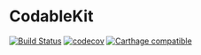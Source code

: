# CodableKit

[![Build Status](https://travis-ci.org/kylinroc/CodableKit.svg?branch=master)](https://travis-ci.org/kylinroc/CodableKit)
[![codecov](https://codecov.io/gh/kylinroc/CodableKit/branch/master/graph/badge.svg)](https://codecov.io/gh/kylinroc/CodableKit)
[![Carthage compatible](https://img.shields.io/badge/Carthage-compatible-4BC51D.svg?style=flat)](https://github.com/Carthage/Carthage)
